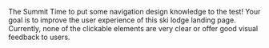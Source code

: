 The Summit
Time to put some navigation design knowledge to the test! Your goal is to improve the user experience of this ski lodge landing page. Currently, none of the clickable elements are very clear or offer good visual feedback to users.